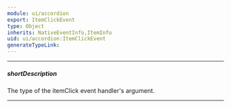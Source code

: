 ```yaml
---
module: ui/accordion
export: ItemClickEvent
type: Object
inherits: NativeEventInfo,ItemInfo
uid: ui/accordion:ItemClickEvent
generateTypeLink: 
---
```

---
##### shortDescription
The type of the itemClick event handler's argument.

---
<!-- Description goes here -->